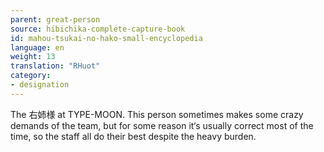 ```yaml
---
parent: great-person
source: hibichika-complete-capture-book
id: mahou-tsukai-no-hako-small-encyclopedia
language: en
weight: 13
translation: "RHuot"
category:
- designation
---
```


The 右姉様 at TYPE-MOON. This person sometimes makes some crazy demands of the team, but for some reason it‘s usually correct most of the time, so the staff all do their best despite the heavy burden.
